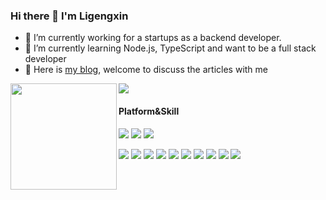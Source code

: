 ### Hi there 👋 I'm Ligengxin

- 🔭 I’m currently working for a startups as a backend developer.
- 🌱 I’m currently learning Node.js, TypeScript and want to be a full stack developer
- 💬 Here is [my blog](https://blog.ligengxin.me), welcome to discuss the articles with me
<!--
**Ligengxin96/Ligengxin96** is a ✨ _special_ ✨ repository because its `README.md` (this file) appears on your GitHub profile.

Here are some ideas to get you started:

- 🔭 I’m currently working for Microsoft as a vendor
- 🌱 I’m currently learning ...
- 👯 I’m looking to collaborate on ...
- 🤔 I’m looking for help with ...
- 💬 Ask me about ...
- 📫 How to reach me: ...
- 😄 Pronouns: ...
- ⚡ Fun fact: ...
-->


<div>
  <img height="170" align="left" src="https://github-readme-stats.vercel.app/api?username=Ligengxin96&&show_icons=true&count_private=true" />
  <img src="https://github-readme-stats.vercel.app/api/top-langs/?username=Ligengxin96&layout=compact&exclude_repo=Blog,Ligengxin96.github.io,ShowRepoTrafficData,GoFish" />
</div>

#### Platform&Skill
[![](https://img.shields.io/badge/Ubuntu-E95420?style=flat-square&logo=Ubuntu&logoColor=ffffff)](https://ubuntu.com/)
[![](https://img.shields.io/badge/Windows-10-2376bc?style=flat-square&logo=windows&logoColor=ffffff)](https://www.microsoft.com/windows/get-windows-10)
[![](https://img.shields.io/badge/IDE-Visual%20Studio%20Code-blue?style=flat-square&logo=visual-studio-code&logoColor=ffffff)](https://code.visualstudio.com/)

[![](https://img.shields.io/badge/JavaScript-f7e018?style=flat-square&logo=javascript&logoColor=white)](https://www.ecma-international.org/)
[![](https://img.shields.io/badge/TypeScript-007ACC?style=flat-square&logo=TypeScript&logoColor=white)](https://www.typescriptlang.org/)
[![](https://img.shields.io/badge/Node.js-43853d?style=flat-square&logo=node.js&logoColor=ffffff)](https://nodejs.org/)
[![](https://img.shields.io/badge/React-2376bc?style=flat-square&logo=React&logoColor=white)](https://reactjs.org/)
[![](https://img.shields.io/badge/Microsoft_SQL_Server-CC2927?style=flat-square&logo=microsoft-sql-server&logoColor=white)](https://www.microsoft.com/en-us/sql-server/sql-server-downloads)
[![](https://img.shields.io/badge/Docker-2496ED?style=flat-square&logo=docker&logoColor=ffffff)](https://www.docker.com/)
[![](https://img.shields.io/badge/Git-f05032?style=flat-square&logo=git&logoColor=white)](https://git-scm.com/)
[![](https://img.shields.io/badge/Nginx-269539?style=flat-square&logo=nginx&logoColor=ffffff)](https://nginx.org/)
[![](https://img.shields.io/badge/NPM-cb3837?style=flat-square&logo=npm&logoColor=white)](https://npmjs.com/)
[![](https://img.shields.io/badge/MongoDB-4EA94B?style=flat-square&logo=mongodb&logoColor=ffffff)](https://www.mongodb.com/)
